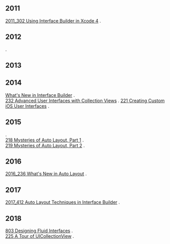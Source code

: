 ## 2011 
[2011_302 Using Interface Builder in Xcode 4](https://developer.apple.com/videos/play/wwdc2011/302/) .   
## 2012
[]() . 
## 2013
## 2014
[What's New in Interface Builder](https://developer.apple.com/videos/play/wwdc2014/411/) .  
[232 Advanced User Interfaces with Collection Views](https://developer.apple.com/videos/play/wwdc2014/232/) . 
[221 Creating Custom iOS User Interfaces](https://developer.apple.com/videos/play/wwdc2014/221/) .  
## 2015
[]() .   
[218 Mysteries of Auto Layout, Part 1](https://developer.apple.com/videos/play/wwdc2015/218/) .   
[219 Mysteries of Auto Layout, Part 2](https://developer.apple.com/videos/play/wwdc2015/219/) .  
## 2016
[2016_236 What's New in Auto Layout](https://developer.apple.com/videos/play/wwdc2016/236/) .  
## 2017
[2017_412 Auto Layout Techniques in Interface Builder](https://developer.apple.com/videos/play/wwdc2017/412/) . 
## 2018
[803 Designing Fluid Interfaces](https://developer.apple.com/videos/play/wwdc2018/803/) .   
[225 A Tour of UICollectionView](https://developer.apple.com/videos/play/wwdc2018/225/) .  
